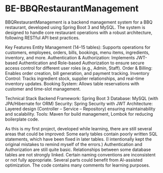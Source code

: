 # BE-BBQRestaurantManagement
BBQRestaurantManagement is a backend management system for a BBQ restaurant, developed using Spring Boot 3 and MySQL. The system is designed to handle core restaurant operations with a robust architecture, following RESTful API best practices.

Key Features
Entity Management (14–15 tables): Supports operations for customers, employees, orders, bills, bookings, menu items, ingredients, inventory, and more.
Authentication & Authorization: Implements JWT-based Authentication and Role-based Authorization to ensure secure access control for different user roles (e.g., Admin, Staff).
Order & Billing: Enables order creation, bill generation, and payment tracking.
Inventory Control: Tracks ingredient stock, supplier relationships, and real-time inventory updates.
Booking System: Allows table reservations with customer and time-slot management.

Technical Stack
Backend Framework: Spring Boot 3
Database: MySQL (with JPA/Hibernate for ORM)
Security: Spring Security with JWT
Architecture: Layered design (Controller – Service – Repository) ensuring maintainability and scalability.
Tools: Maven for build management, Lombok for reducing boilerplate code.

As this is my first project, developed while learning, there are still several areas that could be improved:
Some early tables contain poorly written SQL statements, which have been fixed in later tables. (I intentionally kept the original mistakes to remind myself of the errors.)
Authentication and Authorization are still quite basic.
Relationships between some database tables are not strongly linked.
Certain naming conventions are inconsistent or not fully appropriate.
Several parts could benefit from AI-assisted optimization.
The code contains many comments for learning purposes.
